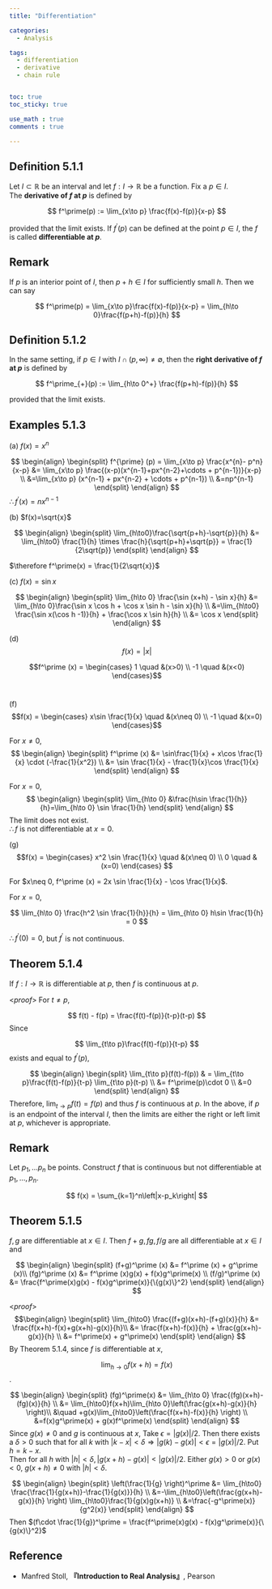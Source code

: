 ```yaml
---
title: "Differentiation"

categories:
  - Analysis

tags:
  - differentiation
  - derivative
  - chain rule


toc: true
toc_sticky: true

use_math : true
comments : true

---
```






## Definition 5.1.1
Let $I\subset \mathbb{R}$ be an interval and let $f:I\rightarrow\mathbb{R}$ be a function. Fix a $p\in I$. <br /> The **derivative of $f$ at $p$** is defined by

$$
f^\prime(p) := \lim_{x\to p} \frac{f(x)-f(p)}{x-p}
$$

provided that the limit exists. If $f^\prime(p)$ can be defined at the point $p\in I$, the $f$ is called **differentiable at $p$**.

## Remark
If $p$ is an interior point of $I$, then $p+h\in I$ for sufficiently small $h$. Then we can say

$$
f^\prime(p) = \lim_{x\to p}\frac{f(x)-f(p)}{x-p} = \lim_{h\to 0}\frac{f(p+h)-f(p)}{h}
$$

## Definition 5.1.2
In the same setting, if $p\in I$ with $I\cap (p,\infty) \neq \emptyset$, then the **right derivative of $f$ at $p$** is defined by

$$
f^\prime_{+}(p) := \lim_{h\to 0^+} \frac{f(p+h)-f(p)}{h}
$$

provided that the limit exists.

## Examples 5.1.3
(a) $f(x) = x^n$

$$
\begin{align}
\begin{split}
f^{\prime} (p) = \lim_{x\to p} \frac{x^{n}- p^n}{x-p} &= \lim_{x\to p} \frac{(x-p)(x^{n-1}+px^{n-2}+\cdots + p^{n-1})}{x-p} \\
&=\lim_{x\to p} (x^{n-1} + px^{n-2} + \cdots + p^{n-1}) \\
&=np^{n-1}
\end{split}
\end{align}
$$
$\therefore f^\prime(x) = nx^{n-1}$

$$\tag*{$\square$}$$

(b) $f(x)=\sqrt{x}$

$$
\begin{align}
\begin{split}
\lim_{h\to0}\frac{\sqrt{p+h}-\sqrt{p}}{h} &= \lim_{h\to0} \frac{1}{h} \times \frac{h}{\sqrt{p+h}+\sqrt{p}} = \frac{1}{2\sqrt{p}}
\end{split}
\end{align}
$$

$\therefore f^\prime(x) = \frac{1}{2\sqrt{x}}$
$$\tag*{$\square$}$$

(c) $f(x)=\sin x$

$$
\begin{align}
\begin{split}
\lim_{h\to 0} \frac{\sin (x+h) - \sin x}{h} &= \lim_{h\to 0}\frac{\sin x \cos h + \cos x \sin h - \sin x}{h} \\
&=\lim_{h\to0} \frac{\sin x(\cos h -1)}{h} + \frac{\cos x \sin h}{h} \\
&= \cos x
\end{split}
\end{align}
$$
$$\tag*{$\square$}$$

(d) $$f(x) =|x|$$ 

$$f^\prime (x) = \begin{cases} 1 \quad &(x>0) \\
-1 \quad &(x<0)
\end{cases}$$
<br />

(f) $$f(x) = \begin{cases} x\sin \frac{1}{x} \quad &(x\neq 0) \\
-1 \quad &(x=0)
\end{cases}$$

For $x\neq 0$, 
$$
\begin{align}
\begin{split}
f^\prime (x) &= \sin\frac{1}{x} + x\cos \frac{1}{x} \cdot (-\frac{1}{x^2}) \\ 
&= \sin \frac{1}{x} - \frac{1}{x}\cos  \frac{1}{x}
\end{split}
\end{align}
$$

For $x=0$,
$$
\begin{align}
\begin{split}
\lim_{h\to 0} &\frac{h\sin \frac{1}{h}}{h}=\lim_{h\to 0} \sin \frac{1}{h}
\end{split}
\end{align}
$$
The limit does not exist. <br />
$\therefore f$ is not differentiable at $x=0$.

(g) $$f(x) = \begin{cases} x^2 \sin \frac{1}{x} \quad &(x\neq 0) \\
0 \quad &(x=0)
\end{cases}
$$

For $x\neq 0, f^\prime (x) = 2x \sin \frac{1}{x} - \cos \frac{1}{x}$. 

For $x=0$,

$$
\lim_{h\to 0} \frac{h^2 \sin \frac{1}{h}}{h} = \lim_{h\to 0} h\sin \frac{1}{h} = 0
$$

$\therefore f^\prime(0) = 0$, but $f^\prime$ is not continuous.

## Theorem 5.1.4
If $f:I\rightarrow \mathbb{R}$ is differentiable at $p$, then $f$ is continuous at $p$.

<*proof*>
For $t\neq p$,

$$
f(t) - f(p) = \frac{f(t)-f(p)}{t-p}(t-p)
$$
Since 

$$
\lim_{t\to p}\frac{f(t)-f(p)}{t-p}
$$
exists and equal to $f^\prime (p)$,

$$
\begin{align}
\begin{split}
\lim_{t\to p}(f(t)-f(p)) & = \lim_{t\to p}\frac{f(t)-f(p)}{t-p} \lim_{t\to p}(t-p) \\
&= f^\prime(p)\cdot 0 \\
&=0
\end{split}
\end{align}
$$
Therefore, $\lim_{t\to p}f(t) = f(p)$ and thus $f$ is continuous at $p$. In the above, if $p$ is an endpoint of the interval $I$, then the limits are either the right or left limit at $p$, whichever is appropriate.
$$\tag*{$\square$}$$

## Remark
Let $p_1, \ldots p_n$ be points. Construct $f$ that is continuous but not differentiable at $p_1,\ldots, p_n$.

$$
f(x) = \sum_{k=1}^n\left|x-p_k\right|
$$

## Theorem 5.1.5
$f,g$ are differentiable at $x\in I$. Then $f+g, fg, f/g$ are all differentiable at $x\in I$ and

$$
\begin{align}
\begin{split}
(f+g)^\prime (x) &= f^\prime (x) + g^\prime (x)\\
(fg)^\prime (x) &= f^\prime (x)g(x) + f(x)g^\prime(x) \\
(f/g)^\prime (x) &= \frac{f^\prime(x)g(x) - f(x)g^\prime(x)}{\{g(x)\}^2}
\end{split}
\end{align}
$$

<*proof*>
$$\begin{align}
\begin{split}
\lim_{h\to0} \frac{(f+g)(x+h)-(f+g)(x)}{h} &= \frac{f(x+h)-f(x)+g(x+h)-g(x)}{h}\\
&= \frac{f(x+h)-f(x)}{h} + \frac{g(x+h)-g(x)}{h} \\
&= f^\prime(x) + g^\prime(x)
\end{split}
\end{align}
$$
By Theorem 5.1.4, since $f$ is differentiable at $x$, 

$$\lim_{h\to0}f(x+h)=f(x)$$.

$$
\begin{align}
\begin{split}
(fg)^\prime(x) &= \lim_{h\to 0} \frac{(fg)(x+h)-(fg)(x)}{h} \\
&= \lim_{h\to0}f(x+h)\lim_{h\to 0}\left(\frac{g(x+h)-g(x)}{h} \right)\\
&\quad +g(x)\lim_{h\to0}\left(\frac{f(x+h)-f(x)}{h} \right) \\
&=f(x)g^\prime(x) + g(x)f^\prime(x)
\end{split}
\end{align}
$$
Since $g(x) \neq 0$ and $g$ is continuous at $x$, Take $\epsilon = |g(x)|/2$. Then there exists a $\delta >0$ such that for all $k$ with $\left| k-x \right| <\delta \Rightarrow \left| g(k)-g(x) \right| < \epsilon=|g(x)|/2$.  Put $h=k-x$.  <br />Then for all $h$ with $\left| h \right| <\delta, \left|g(x+h) -g(x) \right| < \left| g(x)\right| / 2$.  Either $g(x) >0$ or $g(x)<0$, $g(x+h)\neq 0$ with $|h|<\delta$.

$$
\begin{align}
\begin{split}
\left(\frac{1}{g} \right)^\prime &= \lim_{h\to0} \frac{\frac{1}{g(x+h)}-\frac{1}{g(x)}}{h} \\
&=-\lim_{h\to0}\left(\frac{g(x+h)-g(x)}{h} \right) \lim_{h\to0}\frac{1}{g(x)g(x+h)} \\
&=\frac{-g^\prime(x)}{g^2(x)}
\end{split}
\end{align}
$$
Then $(f\cdot \frac{1}{g})^\prime =  \frac{f^\prime(x)g(x) - f(x)g^\prime(x)}{\{g(x)\}^2}$
$$\tag*{$\square$}$$
## Reference
- Manfred Stoll,  **『**Introduction to Real Analysis**』**, Pearson
